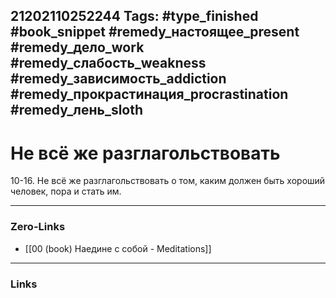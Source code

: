 21202110252244
Tags: #type_finished #book_snippet #remedy_настоящее_present #remedy_дело_work #remedy_слабость_weakness #remedy_зависимость_addiction #remedy_прокрастинация_procrastination #remedy_лень_sloth
---
# Не всё же разглагольствовать

 10-16. Не всё же разглагольствовать о том, каким должен быть хороший человек, пора и стать им. 

---
### Zero-Links
- [[00 (book) Наедине с собой - Meditations]]
---
### Links
